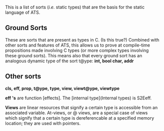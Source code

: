 This is a list of sorts (*i.e.* static types) that are the basis for the static language of ATS.

## Ground Sorts

These are sorts that are present as types in C. (Is this true?) Combined with other sorts and features of ATS, this allows us to prove at compile-time propositions made involving C types (or more complex types involving these ground sorts). This means also that every ground sort has an analogous dynamic type of the sort t@ype:
**int, bool char, addr**

## Other sorts

**cls, eff, prop, t@ype, type, view, viewt@ype, viewtype**

**eff 's** are function [effects]. The [internal type](Internal types) is S2Eeff.  

**Views** are linear resources that signify a certain type is accessible from an associated variable. At-views, or @ views, are a special case of views which signify that a certain type is dereferencable at a specified memory location; they are used with pointers.